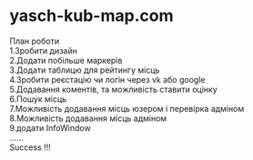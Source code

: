 # yasch-kub-map.com
План роботи<br>
1.Зробити дизайн<br>
2.Додати побільше маркерів<br>
3.Додати таблицю для рейтингу місць<br>
4.Зробити реєстацію чи логін через vk або google<br>
5.Додавання коментів, та можливість ставити оцінку<br> 
6.Пошук місць<br>
7.Можливість додавання місць юзером і перевірка адміном<br>
8.Можливість додавання місць адміном<br>
9.додати InfoWindow<br>
......<br>
Success !!!<br>
